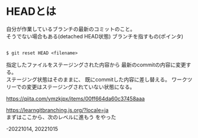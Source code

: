 # HEADとは  
自分が作業しているブランチの最新のコミットのこと。  
そうでない場合もある(detached HEAD状態)
ブランチを指すもの(ポインタ)

## 
```
$ git reset HEAD <filename>
```
指定したファイルをステージングされた内容から
最新のcommitの内容に変更する。  
ステージング状態はそのままに、
既にcommitした内容に差し替える。
ワークツリーでの変更はステージングされていない状態になる。

https://qiita.com/ymzkjpx/items/00ff664da60c37458aaa  

https://learngitbranching.js.org/?locale=ja  
まずはここから、次のレベルに進もう をやった

-20221014, 20221015
